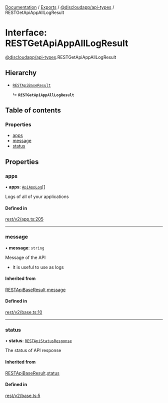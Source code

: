 [Documentation](../README.md) / [Exports](../modules.md) / [@discloudapp/api-types](../modules/discloudapp_api_types.md) / RESTGetApiAppAllLogResult

# Interface: RESTGetApiAppAllLogResult

[@discloudapp/api-types](../modules/discloudapp_api_types.md).RESTGetApiAppAllLogResult

## Hierarchy

- [`RESTApiBaseResult`](discloudapp_api_types.RESTApiBaseResult.md)

  ↳ **`RESTGetApiAppAllLogResult`**

## Table of contents

### Properties

- [apps](discloudapp_api_types.RESTGetApiAppAllLogResult.md#apps)
- [message](discloudapp_api_types.RESTGetApiAppAllLogResult.md#message)
- [status](discloudapp_api_types.RESTGetApiAppAllLogResult.md#status)

## Properties

### apps

• **apps**: [`ApiAppLog`](discloudapp_api_types.ApiAppLog.md)[]

Logs of all of your applications

#### Defined in

[rest/v2/app.ts:205](https://github.com/discloud/discloud.app/blob/4f75b2e/packages/api-types/rest/v2/app.ts#L205)

___

### message

• **message**: `string`

Message of the API
- It is useful to use as logs

#### Inherited from

[RESTApiBaseResult](discloudapp_api_types.RESTApiBaseResult.md).[message](discloudapp_api_types.RESTApiBaseResult.md#message)

#### Defined in

[rest/v2/base.ts:10](https://github.com/discloud/discloud.app/blob/4f75b2e/packages/api-types/rest/v2/base.ts#L10)

___

### status

• **status**: [`RESTApiStatusResponse`](../modules/discloudapp_api_types.md#restapistatusresponse)

The status of API response

#### Inherited from

[RESTApiBaseResult](discloudapp_api_types.RESTApiBaseResult.md).[status](discloudapp_api_types.RESTApiBaseResult.md#status)

#### Defined in

[rest/v2/base.ts:5](https://github.com/discloud/discloud.app/blob/4f75b2e/packages/api-types/rest/v2/base.ts#L5)
